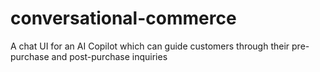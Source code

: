 # conversational-commerce
A chat UI for an AI Copilot which can guide customers through their pre-purchase and post-purchase inquiries
